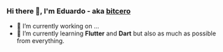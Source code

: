 ### Hi there 👋, I'm Eduardo - aka [bitcero](https://bitcero.dev)

- 🔭 I’m currently working on ...
- 🌱 I’m currently learning **Flutter** and **Dart** but also as much as possible from everything.

<!--
**bitcero/bitcero** is a ✨ _special_ ✨ repository because its `README.md` (this file) appears on your GitHub profile.

Here are some ideas to get you started:

- 🔭 I’m currently working on ...
- 🌱 I’m currently learning ...
- 👯 I’m looking to collaborate on ...
- 🤔 I’m looking for help with ...
- 💬 Ask me about ...
- 📫 How to reach me: ...
- 😄 Pronouns: ...
- ⚡ Fun fact: ...
-->
